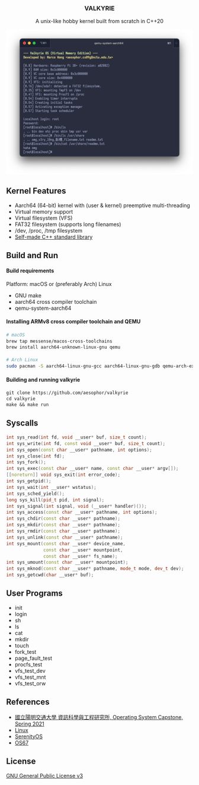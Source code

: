<div align="center">

<h3>VALKYRIE</h3>
<p>A unix-like hobby kernel built from scratch in C++20</p>

<img src="/Documentation/cover.png">
</div>

## Kernel Features

* Aarch64 (64-bit) kernel with (user & kernel) preemptive multi-threading
* Virtual memory support
* Virtual filesystem (VFS)
* FAT32 filesystem (supports long filenames)
* /dev, /proc, /tmp filesystem
* [Self-made C++ standard library](https://github.com/aesophor/valkyrie/tree/master/include/libs)

## Build and Run

#### Build requirements

Platform: macOS or (preferably Arch) Linux

* GNU make
* aarch64 cross compiler toolchain
* qemu-system-aarch64

#### Installing ARMv8 cross compiler toolchain and QEMU

```sh
# macOS
brew tap messense/macos-cross-toolchains
brew install aarch64-unknown-linux-gnu qemu

# Arch Linux
sudo pacman -S aarch64-linux-gnu-gcc aarch64-linux-gnu-gdb qemu-arch-extra
```

#### Building and running valkyrie

```
git clone https://github.com/aesophor/valkyrie
cd valkyrie
make && make run
```

## Syscalls

```cpp
int sys_read(int fd, void __user* buf, size_t count);
int sys_write(int fd, const void __user* buf, size_t count);
int sys_open(const char __user* pathname, int options);
int sys_close(int fd);
int sys_fork();
int sys_exec(const char __user* name, const char __user* argv[]);
[[noreturn]] void sys_exit(int error_code);
int sys_getpid();
int sys_wait(int __user* wstatus);
int sys_sched_yield();
long sys_kill(pid_t pid, int signal);
int sys_signal(int signal, void (__user* handler)());
int sys_access(const char __user* pathname, int options);
int sys_chdir(const char __user* pathname);
int sys_mkdir(const char __user* pathname);
int sys_rmdir(const char __user* pathname);
int sys_unlink(const char __user* pathname);
int sys_mount(const char __user* device_name,
              const char __user* mountpoint,
              const char __user* fs_name);
int sys_umount(const char __user* mountpoint);
int sys_mknod(const char __user* pathname, mode_t mode, dev_t dev);
int sys_getcwd(char __user* buf);
```

## User Programs

* init
* login
* sh
* ls
* cat
* mkdir
* touch
* fork_test
* page_fault_test
* procfs_test
* vfs_test_dev
* vfs_test_mnt
* vfs_test_orw 

## References

* [國立陽明交通大學 資訊科學與工程研究所, Operating System Capstone, Spring 2021](https://grasslab.github.io/NYCU_Operating_System_Capstone/)
* [Linux](https://github.com/torvalds/linux)
* [SerenityOS](https://github.com/SerenityOS/serenity)
* [OS67](https://github.com/SilverRainZ/OS67)

## License

[GNU General Public License v3](https://github.com/aesophor/valkyrie/blob/309551004/LICENSE)
